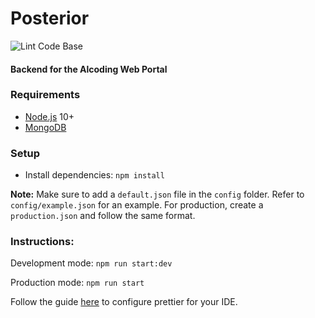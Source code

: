 # Posterior

![Lint Code Base](https://github.com/pes-alcoding-club/posterior/workflows/Lint%20Code%20Base/badge.svg)

#### Backend for the Alcoding Web Portal


### Requirements

- [Node.js](https://nodejs.org/en/) 10+
- [MongoDB](https://docs.mongodb.com/manual/installation/)

### Setup

- Install dependencies: ``` npm install ```


**Note:** Make sure to add a `default.json` file in the `config` folder. Refer to `config/example.json` for an example. For production, create a `production.json` and follow the same format.



### Instructions:

Development mode:
```npm run start:dev```

Production mode:
```npm run start```


Follow the guide [here](https://khalilstemmler.com/blogs/tooling/prettier/) to configure prettier for your IDE.
